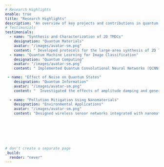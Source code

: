 ```yaml
---
# Research Highlights
enable: true
title: "Research Highlights"
description: "An overview of key projects and contributions in quantum materials and applications."
# Testimonials
testimonials:
  - name: "Synthesis and Characterization of 2D TMDCs"
    designation: "Quantum Materials"
    avatar: "/images/avatar-sm.png"
    content: " Developed protocols for the large-area synthesis of 2D Transition Metal Dichalcogenides (TMDCs) using advanced techniques like Chemical Vapor Deposition (CVD) and Low-Pressure CVD (LPCVD). Characterized materials using SEM, Raman Spectroscopy, and XRD to study their properties for sensing and optoelectronic applications."
  - name: "Quantum Machine Learning for Image Classification"
    designation: "Quantum Computing"
    avatar: "/images/avatar-sm.png"
    content: " Implemented Quantum Convolutional Neural Networks (QCNNs) to process and classify images efficiently. Leveraged platforms like Google Colab, PennyLane, and Qiskit to demonstrate the potential of quantum machine learning in complex data analysis tasks."

 - name: "Effect of Noise on Quantum States"
    designation: "Quantum Information"
    avatar: "/images/avatar-sm.png"
    content: "  Investigated the effects of amplitude damping and generalized amplitude damping channels on Bell states using Mathematica. This research provided insights into noise impact on coherence and entanglement in quantum systems."
   
  - name: "Pollution Mitigation Using Nanomaterials"
    designation: "Environmental Applications"
    avatar: "/images/avatar-sm.png"
    content: "Designed wireless sensor networks integrated with nanomaterials to monitor and mitigate indoor air pollution. This project explored innovative solutions for improving indoor air quality through advanced sensing technologies."

    




    
# don't create a separate page
_build:
  render: "never"
---
```



